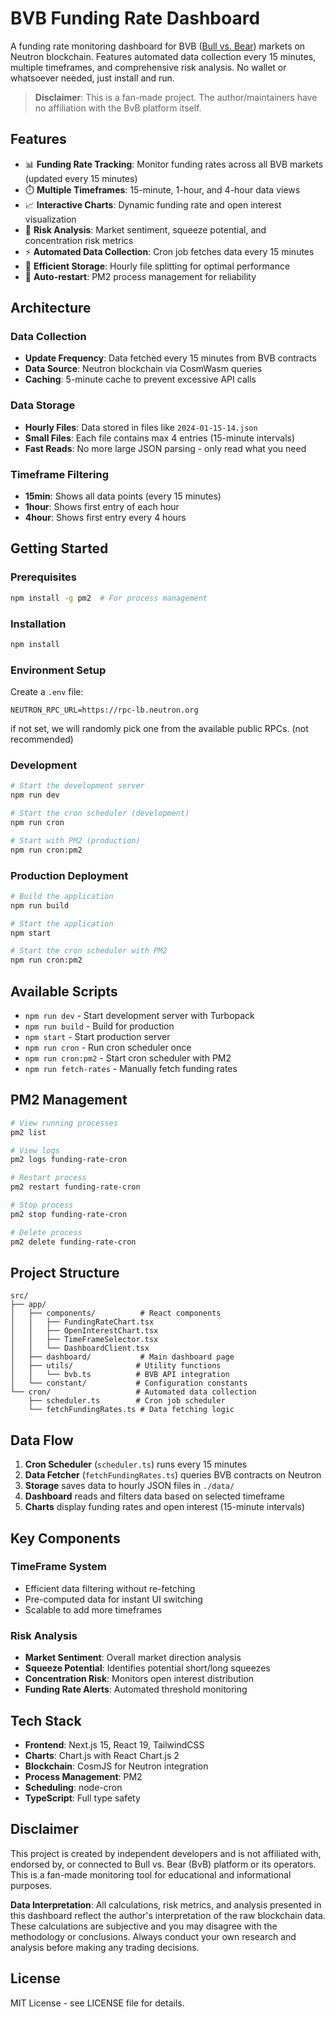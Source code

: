 # BVB Funding Rate Dashboard

A funding rate monitoring dashboard for BVB ([Bull vs. Bear](https://bullbear.zone/)) markets on Neutron blockchain. Features automated data collection every 15 minutes, multiple timeframes, and comprehensive risk analysis. No wallet or whatsoever needed, just install and run.

> **Disclaimer**: This is a fan-made project. The author/maintainers have no affiliation with the BvB platform itself.

## Features

- 📊 **Funding Rate Tracking**: Monitor funding rates across all BVB markets (updated every 15 minutes)
- ⏱️ **Multiple Timeframes**: 15-minute, 1-hour, and 4-hour data views
- 📈 **Interactive Charts**: Dynamic funding rate and open interest visualization
- 🚨 **Risk Analysis**: Market sentiment, squeeze potential, and concentration risk metrics
- ⚡ **Automated Data Collection**: Cron job fetches data every 15 minutes
- 💾 **Efficient Storage**: Hourly file splitting for optimal performance
- 🔄 **Auto-restart**: PM2 process management for reliability

## Architecture

### Data Collection

- **Update Frequency**: Data fetched every 15 minutes from BVB contracts
- **Data Source**: Neutron blockchain via CosmWasm queries
- **Caching**: 5-minute cache to prevent excessive API calls

### Data Storage

- **Hourly Files**: Data stored in files like `2024-01-15-14.json`
- **Small Files**: Each file contains max 4 entries (15-minute intervals)
- **Fast Reads**: No more large JSON parsing - only read what you need

### Timeframe Filtering

- **15min**: Shows all data points (every 15 minutes)
- **1hour**: Shows first entry of each hour
- **4hour**: Shows first entry every 4 hours

## Getting Started

### Prerequisites

```bash
npm install -g pm2  # For process management
```

### Installation

```bash
npm install
```

### Environment Setup

Create a `.env` file:

```env
NEUTRON_RPC_URL=https://rpc-lb.neutron.org
```

if not set, we will randomly pick one from the available public RPCs. (not recommended)

### Development

```bash
# Start the development server
npm run dev

# Start the cron scheduler (development)
npm run cron

# Start with PM2 (production)
npm run cron:pm2
```

### Production Deployment

```bash
# Build the application
npm run build

# Start the application
npm start

# Start the cron scheduler with PM2
npm run cron:pm2
```

## Available Scripts

- `npm run dev` - Start development server with Turbopack
- `npm run build` - Build for production
- `npm start` - Start production server
- `npm run cron` - Run cron scheduler once
- `npm run cron:pm2` - Start cron scheduler with PM2
- `npm run fetch-rates` - Manually fetch funding rates

## PM2 Management

```bash
# View running processes
pm2 list

# View logs
pm2 logs funding-rate-cron

# Restart process
pm2 restart funding-rate-cron

# Stop process
pm2 stop funding-rate-cron

# Delete process
pm2 delete funding-rate-cron
```

## Project Structure

```
src/
├── app/
│   ├── components/          # React components
│   │   ├── FundingRateChart.tsx
│   │   ├── OpenInterestChart.tsx
│   │   ├── TimeFrameSelector.tsx
│   │   └── DashboardClient.tsx
│   ├── dashboard/           # Main dashboard page
│   ├── utils/              # Utility functions
│   │   └── bvb.ts          # BVB API integration
│   └── constant/           # Configuration constants
└── cron/                   # Automated data collection
    ├── scheduler.ts        # Cron job scheduler
    └── fetchFundingRates.ts # Data fetching logic
```

## Data Flow

1. **Cron Scheduler** (`scheduler.ts`) runs every 15 minutes
2. **Data Fetcher** (`fetchFundingRates.ts`) queries BVB contracts on Neutron
3. **Storage** saves data to hourly JSON files in `./data/`
4. **Dashboard** reads and filters data based on selected timeframe
5. **Charts** display funding rates and open interest (15-minute intervals)

## Key Components

### TimeFrame System

- Efficient data filtering without re-fetching
- Pre-computed data for instant UI switching
- Scalable to add more timeframes

### Risk Analysis

- **Market Sentiment**: Overall market direction analysis
- **Squeeze Potential**: Identifies potential short/long squeezes
- **Concentration Risk**: Monitors open interest distribution
- **Funding Rate Alerts**: Automated threshold monitoring

## Tech Stack

- **Frontend**: Next.js 15, React 19, TailwindCSS
- **Charts**: Chart.js with React Chart.js 2
- **Blockchain**: CosmJS for Neutron integration
- **Process Management**: PM2
- **Scheduling**: node-cron
- **TypeScript**: Full type safety

## Disclaimer

This project is created by independent developers and is not affiliated with, endorsed by, or connected to Bull vs. Bear (BvB) platform or its operators. This is a fan-made monitoring tool for educational and informational purposes.

**Data Interpretation**: All calculations, risk metrics, and analysis presented in this dashboard reflect the author's interpretation of the raw blockchain data. These calculations are subjective and you may disagree with the methodology or conclusions. Always conduct your own research and analysis before making any trading decisions.

## License

MIT License - see LICENSE file for details.
